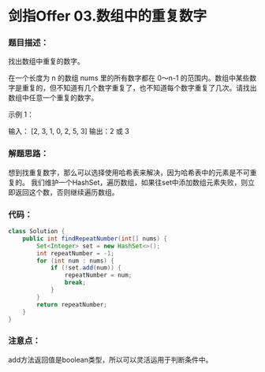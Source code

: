 # 剑指Offer 03.数组中的重复数字

### 题目描述：
找出数组中重复的数字。

在一个长度为 n 的数组 nums 里的所有数字都在 0～n-1 的范围内。数组中某些数字是重复的，但不知道有几个数字重复了，也不知道每个数字重复了几次。请找出数组中任意一个重复的数字。

示例 1：

输入：
[2, 3, 1, 0, 2, 5, 3]
输出：2 或 3 

### 解题思路：

想到找重复数字，那么可以选择使用哈希表来解决，因为哈希表中的元素是不可重复的。
我们维护一个HashSet，遍历数组，如果往set中添加数组元素失败，则立即返回这个数，否则继续遍历数组。

### 代码：
```java
class Solution {
    public int findRepeatNumber(int[] nums) {
        Set<Integer> set = new HashSet<>();
        int repeatNumber = -1;
        for (int num : nums) {
            if (!set.add(num)) {
                repeatNumber = num;
                break;
            }
        }
        return repeatNumber;
    }
}
```

### 注意点：
 add方法返回值是boolean类型，所以可以灵活运用于判断条件中。
